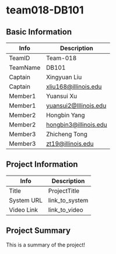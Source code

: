 # team018-DB101

## Basic Information

|   Info      |        Description     |
| ----------- | ---------------------- |
| TeamID      |        Team-018        |
| TeamName    |         DB101         |
| Captain     |     Xingyuan Liu     |
| Captain     |  xliu168@illinois.edu  |
| Member1     |       Yuansui Xu       |
| Member1     | yuansui2@Illinois.edu  |
| Member2     | Hongbin Yang |
| Member2     | hongbin3@illinois.edu |
| Member3     | Zhicheng Tong |
| Member3     | zt19@illinois.edu |

## Project Information

|   Info      |        Description     |
| ----------- | ---------------------- |
|  Title      |       ProjectTitle     |
| System URL  |      link_to_system    |
| Video Link  |      link_to_video     |

## Project Summary

This is a summary of the project!
